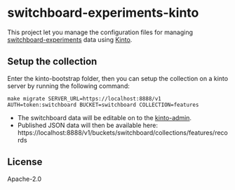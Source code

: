 # switchboard-experiments-kinto

This project let you manage the configuration files for managing [switchboard-experiments](https://github.com/mozilla-services/switchboard-experiments) data using [Kinto](http://kinto-storage.org/).

## Setup the collection

Enter the kinto-bootstrap folder, then you can setup the collection on a kinto server by running the following command:

    make migrate SERVER_URL=https://localhost:8888/v1 AUTH=token:switchboard BUCKET=switchboard COLLECTION=features

- The switchboard data will be editable on to the [kinto-admin](http://kinto.github.io/kinto-admin/).
- Published JSON data will then be available here: https://localhost:8888/v1/buckets/switchboard/collections/features/records

## License

Apache-2.0
